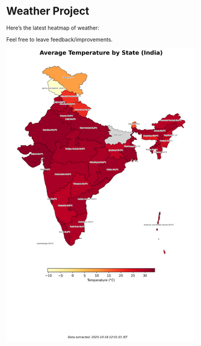 # Weather Project

Here’s the latest heatmap of weather:

Feel free to leave feedback/improvements.

![India Heatmap](docs/assets/india_heatmap.png?v=F33427)
